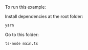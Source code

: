 To run this example:

Install dependencies at the root folder:

```sh
yarn
```

Go to this folder:

```sh
ts-node main.ts
```
